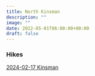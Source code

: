 ```yaml
---
title: North Kinsman 
description: ""
image: ""
date: 2022-05-01T06:00:00+00:00
draft: false
---
```

### Hikes
[2024-02-17 Kinsman](../hikes/hike-2024-02-17-kinsman)
